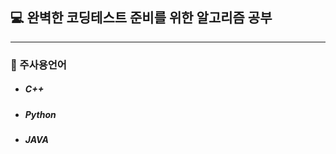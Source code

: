 ## :computer: 완벽한 코딩테스트 준비를 위한 알고리즘 공부
---
### :orange_book: 주사용언어
+ ##### C++
* ##### Python
- ##### JAVA




